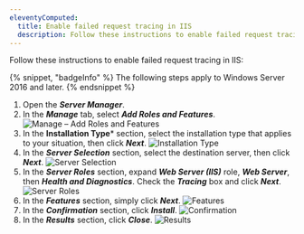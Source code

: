 ```yaml
---
eleventyComputed:
  title: Enable failed request tracing in IIS
  description: Follow these instructions to enable failed request tracing in IIS.
---
```

Follow these instructions to enable failed request tracing in IIS:

{% snippet, "badgeInfo" %}
The following steps apply to Windows Server 2016 and later.
{% endsnippet %}

1. Open the ***Server Manager***.
1. In the ***Manage*** tab, select ***Add Roles and Features***.
![Manage – Add Roles and Features](https://cdnweb.devolutions.net/docs/docs_en_kb_KB4317.png)
1. In the **Installation Type*** section, select the installation type that applies to your situation, then click ***Next***.
![Installation Type](https://cdnweb.devolutions.net/docs/docs_en_kb_KB4318.png)
1. In the ***Server Selection*** section, select the destination server, then click ***Next***.
![Server Selection](https://cdnweb.devolutions.net/docs/docs_en_kb_KB4319.png)
1. In the ***Server Roles*** section, expand ***Web Server (IIS)*** role, ***Web Server***, then ***Health and Diagnostics***. Check the ***Tracing*** box and click ***Next***.
![Server Roles](https://cdnweb.devolutions.net/docs/docs_en_kb_KB4320.png)
1. In the ***Features*** section, simply click ***Next***.
![Features](https://cdnweb.devolutions.net/docs/docs_en_kb_KB4321.png)
1. In the ***Confirmation*** section, click ***Install***.
![Confirmation](https://cdnweb.devolutions.net/docs/docs_en_kb_KB4322.png)
1. In the ***Results*** section, click ***Close***.
![Results](https://cdnweb.devolutions.net/docs/docs_en_kb_KB4323.png)
